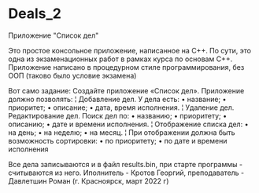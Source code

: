 # Deals_2
Приложение "Список дел"

Это простое консольное приложение, написанное на C++. По сути, это одна из экзаменационных работ в рамках
курса по основам С++. Приложение написано в процедурном стиле программирования, без ООП (таково было условие экзамена)

Вот само задание:
Создайте приложение «Список дел».
Приложение должно позволять:
¦ Добавление дел. У дела есть:
• название;
• приоритет;
• описание;
• дата, время исполнения.
¦ Удаление дел.
 Редактирование дел.
 Поиск дел по:
 • названию;
 • приоритету;
 • описанию;
 • дате и времени исполнения.
¦ Отображение списка дел:
 • на день;
 • на неделю;
 • на месяц.
¦ При отображении должна быть возможность сортировки:
• по приоритету;
• по дате и времени исполнения


Все дела записываются и в файл results.bin, при старте программы - считываются из него.
Иполнитель - Кротов Георгий, преподаватель - Давлетшин Роман (г. Красноярск, март 2022 г)
